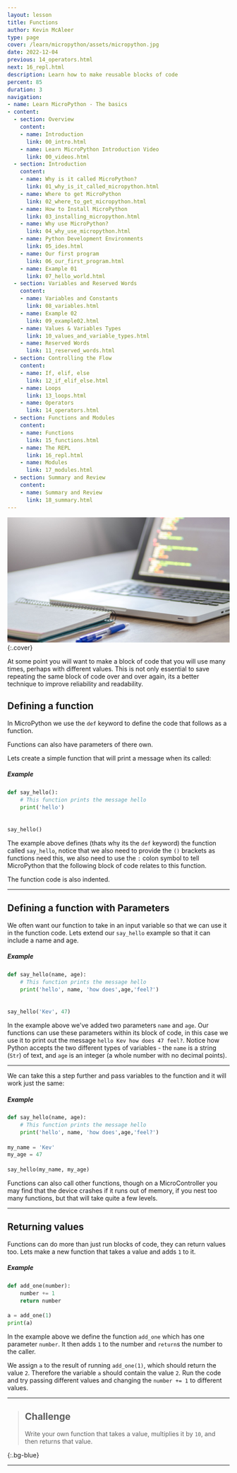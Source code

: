```yaml
---
layout: lesson
title: Functions
author: Kevin McAleer
type: page
cover: /learn/micropython/assets/micropython.jpg
date: 2022-12-04
previous: 14_operators.html
next: 16_repl.html
description: Learn how to make reusable blocks of code
percent: 85
duration: 3
navigation:
- name: Learn MicroPython - The basics
- content:
  - section: Overview
    content:
    - name: Introduction
      link: 00_intro.html
    - name: Learn MicroPython Introduction Video
      link: 00_videos.html
  - section: Introduction
    content:
    - name: Why is it called MicroPython?
      link: 01_why_is_it_called_micropython.html
    - name: Where to get MicroPython
      link: 02_where_to_get_micropython.html
    - name: How to Install MicroPython
      link: 03_installing_micropython.html
    - name: Why use MicroPython?
      link: 04_why_use_micropython.html
    - name: Python Development Environments
      link: 05_ides.html
    - name: Our first program
      link: 06_our_first_program.html
    - name: Example 01
      link: 07_hello_world.html
  - section: Variables and Reserved Words
    content:
    - name: Variables and Constants
      link: 08_variables.html
    - name: Example 02
      link: 09_example02.html
    - name: Values & Variables Types
      link: 10_values_and_variable_types.html
    - name: Reserved Words
      link: 11_reserved_words.html
  - section: Controlling the Flow
    content:
    - name: If, elif, else
      link: 12_if_elif_else.html
    - name: Loops
      link: 13_loops.html
    - name: Operators
      link: 14_operators.html
  - section: Functions and Modules
    content:
    - name: Functions
      link: 15_functions.html
    - name: The REPL
      link: 16_repl.html
    - name: Modules
      link: 17_modules.html
  - section: Summary and Review
    content:
    - name: Summary and Review
      link: 18_summary.html
---
```



![Photo of a laptop and notepad on a desk](assets//functions.jpg){:.cover}

At some point you will want to make a block of code that you will use many times, perhaps with different values. This is not only essential to save repeating the same block of code over and over again, its a better technique to improve reliability and readability.

## Defining a function

In MicroPython we use the `def` keyword to define the code that follows as a function. 

Functions can also have parameters of there own.

Lets create a simple function that will print a message when its called:

##### Example

```python
def say_hello():
    # This function prints the message hello
    print('hello')


say_hello()
```

The example above defines (thats why its the `def` keyword) the function called `say_hello`, notice that we also need to provide the `()` brackets as functions need this, we also need to use the `:` colon symbol to tell MicroPython that the following block of code relates to this function.

The function code is also indented.

---

## Defining a function with Parameters

We often want our function to take in an input variable so that we can use it in the function code. Lets extend our `say_hello` example so that it can include a name and age.

##### Example

```python
def say_hello(name, age):
    # This function prints the message hello
    print('hello', name, 'how does',age,'feel?')


say_hello('Kev', 47)
```

In the example above we've added two parameters `name` and `age`. Our functions can use these parameters within its block of code, in this case we use it to print out the message `hello Kev how does 47 feel?`.
Notice how Python accepts the two different types of variables - the `name` is a string (`Str`) of text, and `age` is an integer (a whole number with no decimal points).

---

We can take this a step further and pass variables to the function and it will work just the same:

##### Example

```python
def say_hello(name, age):
    # This function prints the message hello
    print('hello', name, 'how does',age,'feel?')

my_name = 'Kev'
my_age = 47

say_hello(my_name, my_age)
```

Functions can also call other functions, though on a MicroController you may find that the device crashes if it runs out of memory, if you nest too many functions, but that will take quite a few levels.

---

## Returning values

Functions can do more than just run blocks of code, they can return values too. Lets make a new function that takes a value and adds `1` to it.

##### Example

```python
def add_one(number):
    number += 1
    return number

a = add_one(1)
print(a)
```

In the example above we define the function `add_one` which has one parameter `number`. It then adds `1` to the number and `return`s the number to the caller.

We assign `a` to the result of running `add_one(1)`, which should return the value `2`. Therefore the variable `a` should contain the value `2`. Run the code and try passing different values and changing the `number += 1` to different values.

---

> ## Challenge
>
> Write your own function that takes a value, multiplies it by `10`, and then returns that value.
>
{:.bg-blue}

---
